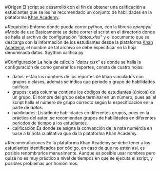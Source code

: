 #Origen
El script se desarrolló con el fin de obtener una calificación a estudiantes
que se les ha recomendado un conjunto de habilidades en la plataforma 
[Khan Academy](https://es.khanacademy.org/).

#Requisitos
Entorno donde pueda correr python, con la librería _openpyxl_
#Modo de uso
Basicamente se debe correr el script en el directorio donde se halla el archivo 
de configuración _"datos.xlsx"_ y el documento que se descarga con la información
de los estudiantes desde la plataforma [Khan Academy](https://es.khanacademy.org/), 
el nombre de tal archivo se debe especificar en la hoja denominada datos.
		$python califica.py 

#Configuración
La hoja de cálculo _"datos.xlsx"_ es donde se halla la configuración de como 
generar los reportes, consta de cuatro hojas:

- datos: están los nombres de los reportes de khan vinculados con grupos o clases,
 además se indica que periodo o grupo de habilidades calificar.
- grupos: cada columna contiene los códigos de estudiantes (únicos) de un grupo.
El nombre del grupo debe terminar en un número, pues así el script halla el número
de grupo correcto según la especificación en la parte de _datos_.
- habilidades: Listado de habilidades en diferentes grupos, pues en la práctica
del autor, se recomiendan grupos de habilidades en diferentes periodos de tiempo a
los estudiantes.
- calificación:Es donde se asigna la convención de la nota numércia en base a 
la nota cualitativa que da la plataforma Khan Academy.


#Recomendaciones
En la plataforma Khan Academy se debe tener a los estudiantes identificados por
código, en caso de que no estén así, es posible renombrarlos manualmente. Aunque
es posible usar nombres pero quizá no es muy práctico a nivel de tiempos en que 
se ejecuta el script, y posibles problemas por homónimos.


